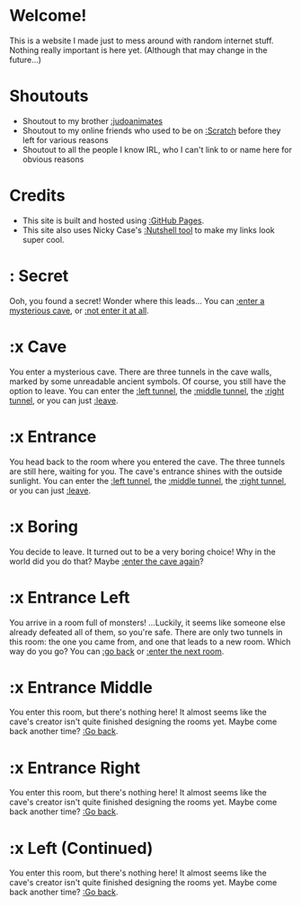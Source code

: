 <script src="https://cdn.jsdelivr.net/gh/ncase/nutshell/nutshell.js"></script>
<script>
Nutshell.setOptions({
    startOnLoad: true,
    lang: 'en',
    dontEmbedHeadings: true,
});
</script>

# Welcome!
This is a website I made just to mess around with random internet stuff. Nothing really important is here yet. (Although that may change in the future...)

# Shoutouts
* Shoutout to my brother [:judoanimates](https://youtu.be/LK7eZHzk460)
* Shoutout to my online friends who used to be on [:Scratch](https://en.m.wikipedia.org/wiki/Scratch_(programming_language)) before they left for various reasons
* Shoutout to all the people I know IRL, who I can't link to or name here for obvious reasons

# Credits
* This site is built and hosted using [:GitHub Pages](https://pages.github.com).
* This site also uses Nicky Case's [:Nutshell tool](https://ncase.me/nutshell/#WhatIsNutshell&cut=4) to make my links look super cool.

# : Secret
Ooh, you found a secret! Wonder where this leads...
You can [:enter a mysterious cave](#Cave), or [:not enter it at all](#Boring).

# :x Cave
You enter a mysterious cave. There are three tunnels in the cave walls, marked by some unreadable ancient symbols. Of course, you still have the option to leave.
You can enter the [:left tunnel](#EntranceLeft), the [:middle tunnel](#EntranceMiddle), the [:right tunnel](#EntranceRight), or you can just [:leave](#Boring).

# :x Entrance
You head back to the room where you entered the cave. The three tunnels are still here, waiting for you. The cave's entrance shines with the outside sunlight.
You can enter the [:left tunnel](#EntranceLeft), the [:middle tunnel](#EntranceMiddle), the [:right tunnel](#EntranceRight), or you can just [:leave](#Boring).

# :x Boring
You decide to leave. It turned out to be a very boring choice! Why in the world did you do that?
Maybe [:enter the cave again](#Cave)?

# :x Entrance Left
You arrive in a room full of monsters! ...Luckily, it seems like someone else already defeated all of them, so you're safe. 
There are only two tunnels in this room: the one you came from, and one that leads to a new room. Which way do you go?
You can [:go back](#Entrance) or [:enter the next room](#LeftContinued).

# :x Entrance Middle
You enter this room, but there's nothing here! It almost seems like the cave's creator isn't quite finished designing the rooms yet. Maybe come back another time? 
[:Go back](#Entrance).

# :x Entrance Right
You enter this room, but there's nothing here! It almost seems like the cave's creator isn't quite finished designing the rooms yet. Maybe come back another time? 
[:Go back](#Entrance).

# :x Left (Continued)
You enter this room, but there's nothing here! It almost seems like the cave's creator isn't quite finished designing the rooms yet. Maybe come back another time? 
[:Go back](#EntranceLeft).
